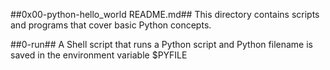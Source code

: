 ##0x00-python-hello_world README.md##
This directory contains scripts and programs that cover basic Python concepts.

##0-run##
A Shell script that runs a Python script and Python filename is saved in the
environment variable $PYFILE
